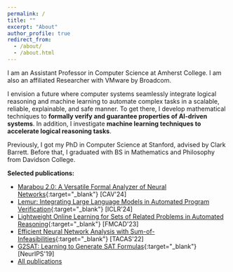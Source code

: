```yaml
---
permalink: /
title: ""
excerpt: "About"
author_profile: true
redirect_from: 
  - /about/
  - /about.html
---
```


I am an Assistant Professor in Computer Science at Amherst College. I am also an affiliated Researcher with VMware by Broadcom.

I envision a future where computer systems seamlessly integrate logical reasoning and machine learning to automate complex tasks in a scalable, reliable, explainable, and safe manner. To get there, I develop mathematical techniques to **formally verify and guarantee properties of AI-driven systems**. In addition, I investigate **machine learning techniques to accelerate logical reasoning tasks**. 

Previously, I got my PhD in Computer Science at Stanford, advised by Clark Barrett. Before that, I graduated with BS in Mathematics and Philosophy from Davidson College.

**Selected publications:**
- [Marabou 2.0: A Versatile Formal Analyzer of Neural Networks](https://arxiv.org/abs/2401.14461){:target="_blank"} [CAV'24]
- [Lemur: Integrating Large Language Models in Automated Program Verification](https://arxiv.org/abs/2310.04870){:target="_blank"} [ICLR'24]
- [Lightweight Online Learning for Sets of Related Problems in Automated Reasoning](https://repositum.tuwien.at/handle/20.500.12708/188730?mode=full){:target="_blank"} [FMCAD'23]
- [Efficient Neural Network Analysis with Sum-of-Infeasibilities](https://arxiv.org/abs/2203.11201){:target="_blank"} [TACAS'22]
- [G2SAT: Learning to Generate SAT Formulas](https://arxiv.org/abs/1910.13445){:target="_blank"} [NeurIPS'19]
- [All publications](https://wu-haoze.github.io/publications/)
